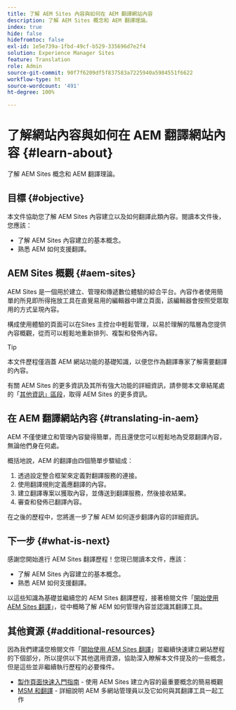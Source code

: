 ```yaml
---
title: 了解 AEM Sites 內容與如何在 AEM 翻譯網站內容
description: 了解 AEM Sites 概念和 AEM 翻譯理論。
index: true
hide: false
hidefromtoc: false
exl-id: 1e5e739a-1fbd-49cf-b529-335696d7e2f4
solution: Experience Manager Sites
feature: Translation
role: Admin
source-git-commit: 90f7f6209df5f837583a7225940a5984551f6622
workflow-type: ht
source-wordcount: '491'
ht-degree: 100%

---
```


# 了解網站內容與如何在 AEM 翻譯網站內容 {#learn-about}

了解 AEM Sites 概念和 AEM 翻譯理論。

## 目標 {#objective}

本文件協助您了解 AEM Sites 內容建立以及如何翻譯此類內容。閱讀本文件後，您應該：

* 了解 AEM Sites 內容建立的基本概念。
* 熟悉 AEM 如何支援翻譯。

## AEM Sites 概觀 {#aem-sites}

AEM Sites 是一個用於建立、管理和傳遞數位體驗的綜合平台。內容作者使用簡單的所見即所得拖放工具在直覺易用的編輯器中建立頁面，該編輯器會按照受眾取用的方式呈現內容。

構成使用體驗的頁面可以在Sites 主控台中輕鬆管理，以易於理解的階層為您提供內容概觀，從而可以輕鬆地重新排列、複製和發佈內容。

>[!TIP]
>
>本文件歷程僅涵蓋 AEM 網站功能的基礎知識，以便您作為翻譯專家了解需要翻譯的內容。
>
>有關 AEM Sites 的更多資訊及其所有強大功能的詳細資訊，請參閱本文章結尾處的「[其他資訊」區段](#additional-information)，取得 AEM Sites 的更多資訊。

## 在 AEM 翻譯網站內容 {#translating-in-aem}

AEM 不僅使建立和管理內容變得簡單，而且還使您可以輕鬆地為受眾翻譯內容，無論他們身在何處。

概括地說，AEM 的翻譯由四個簡單步驟組成：

1. 透過設定整合框架來定義對翻譯服務的連接。
1. 使用翻譯規則定義應翻譯的內容。
1. 建立翻譯專案以獲取內容，並傳送到翻譯服務，然後接收結果。
1. 審查和發佈已翻譯內容。


在之後的歷程中，您將進一步了解 AEM 如何逐步翻譯內容的詳細資訊。

## 下一步 {#what-is-next}

感謝您開始進行 AEM Sites 翻譯歷程！您現已閱讀本文件，應該：

* 了解 AEM Sites 內容建立的基本概念。
* 熟悉 AEM 如何支援翻譯。

以這些知識為基礎並繼續您的 AEM Sites 翻譯歷程，接著檢閱文件「[開始使用 AEM Sites 翻譯](getting-started.md)」，從中概略了解 AEM 如何管理內容並認識其翻譯工具。

## 其他資源 {#additional-resources}

因為我們建議您檢閱文件「[開始使用 AEM Sites 翻譯](getting-started.md)」並繼續快速建立網站歷程的下個部分，所以提供以下其他選用資源，協助深入瞭解本文件提及的一些概念，但是這些並非繼續執行歷程的必要條件。

* [製作頁面快速入門指南](/help/sites-cloud/authoring/quick-start.md) - 使用 AEM Sites 建立內容的最重要概念的簡易概觀
* [MSM 和翻譯](/help/sites-cloud/administering/msm-and-translation.md) - 詳細說明 AEM 多網站管理員以及它如何與其翻譯工具一起工作
